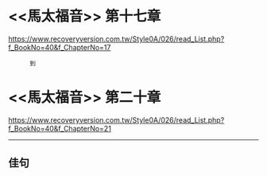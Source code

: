 # <<馬太福音>> 第十七章
<https://www.recoveryversion.com.tw/Style0A/026/read_List.php?f_BookNo=40&f_ChapterNo=17>

          到
          
# <<馬太福音>> 第二十章
<https://www.recoveryversion.com.tw/Style0A/026/read_List.php?f_BookNo=40&f_ChapterNo=21>

***
## 佳句
```

```

```

```

```

```

```

```

